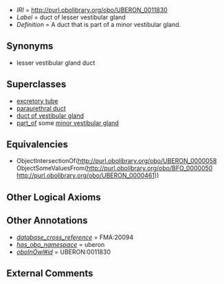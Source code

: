  * *IRI* = http://purl.obolibrary.org/obo/UBERON_0011830
 * *Label* = duct of lesser vestibular gland
 * *Definition* = A duct that is part of a minor vestibular gland.

## Synonyms

 * lesser vestibular gland duct

## Superclasses

 * [excretory tube](../../UBERON/55/UBERON_0006555.md)
 * [paraurethral duct](../../UBERON/46/UBERON_0010146.md)
 * [duct of vestibular gland](../../UBERON/31/UBERON_0011831.md)
 * [part_of](../../BFO/50/BFO_0000050.md) some [minor vestibular gland](../../UBERON/61/UBERON_0000461.md)

## Equivalencies

 * ObjectIntersectionOf(<http://purl.obolibrary.org/obo/UBERON_0000058> ObjectSomeValuesFrom(<http://purl.obolibrary.org/obo/BFO_0000050> <http://purl.obolibrary.org/obo/UBERON_0000461>))

## Other Logical Axioms


## Other Annotations

 * *[database_cross_reference](../../ef/oboInOwl#hasDbXref.md)* = FMA:20094
 * *[has_obo_namespace](../../ce/oboInOwl#hasOBONamespace.md)* = uberon
 * *[oboInOwl#id](../../id/oboInOwl#id.md)* = UBERON:0011830

## External Comments

